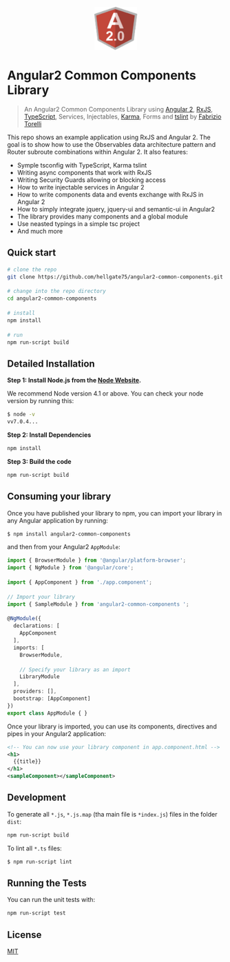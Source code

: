 <p align="center">
  <img src="/angular.png" alt="Angular2 Common Components Library" width="100" height="100"/>
</p>

# Angular2 Common Components Library

> An Angular2 Common Components Library using [Angular 2](https://angular.io/), [RxJS](https://github.com/Reactive-Extensions/RxJS), [TypeScript](http://www.typescriptlang.org/), Services, Injectables, [Karma](http://karma-runner.github.io/), Forms and [tslint](http://palantir.github.io/tslint/) by [Fabrizio Torelli](https://github.com/hellgate75)

This repo shows an example application using RxJS and Angular 2. The goal is to show how to use the Observables data architecture pattern and Router subroute combinations within Angular 2. It also features:

* Symple tsconfig with TypeScript, Karma tslint
* Writing async components that work with RxJS
* Writing Security Guards allowing or blocking access
* How to write injectable services in Angular 2
* How to write components data and events exchange with RxJS in Angular 2
* How to simply integrate jquery, jquery-ui and semantic-ui in Angular2
* The library provides many components and a global module
* Use neasted typings in a simple tsc project
* And much more

## Quick start

```bash
# clone the repo
git clone https://github.com/hellgate75/angular2-common-components.git

# change into the repo directory
cd angular2-common-components

# install
npm install

# run
npm run-script build
```


## Detailed Installation

**Step 1: Install Node.js from the [Node Website](http://nodejs.org/).**

We recommend Node version 4.1 or above. You can check your node version by running this:

```bash
$ node -v
vv7.0.4...
```

**Step 2: Install Dependencies**

```bash
npm install
```


**Step 3: Build the code**

```bash
npm run-script build
```

## Consuming your library

Once you have published your library to npm, you can import your library in any Angular application by running:

```bash
$ npm install angular2-common-components
```

and then from your Angular2 `AppModule`:

```typescript
import { BrowserModule } from '@angular/platform-browser';
import { NgModule } from '@angular/core';

import { AppComponent } from './app.component';

// Import your library
import { SampleModule } from 'angular2-common-components ';

@NgModule({
  declarations: [
    AppComponent
  ],
  imports: [
    BrowserModule,

    // Specify your library as an import
    LibraryModule
  ],
  providers: [],
  bootstrap: [AppComponent]
})
export class AppModule { }
```

Once your library is imported, you can use its components, directives and pipes in your Angular2 application:

```xml
<!-- You can now use your library component in app.component.html -->
<h1>
  {{title}}
</h1>
<sampleComponent></sampleComponent>
```

## Development

To generate all `*.js`, `*.js.map` (tha main file is `*index.js`)  files in the folder `dist`:

```bash
npm run-script build
```

To lint all `*.ts` files:

```bash
$ npm run-script lint
```

## Running the Tests

You can run the unit tests with:

```bash
npm run-script test
```

## License
 [MIT](/LICENSE.md)
